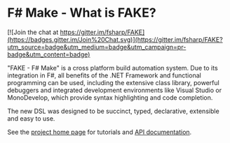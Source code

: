 # F# Make - What is FAKE?

[![Join the chat at https://gitter.im/fsharp/FAKE](https://badges.gitter.im/Join%20Chat.svg)](https://gitter.im/fsharp/FAKE?utm_source=badge&utm_medium=badge&utm_campaign=pr-badge&utm_content=badge)

"FAKE - F# Make" is a cross platform build automation system. Due to its integration 
in F#, all benefits of the .NET Framework and functional programming can be used, including 
the extensive class library, powerful debuggers and integrated development environments like 
Visual Studio or MonoDevelop, which provide syntax highlighting and code completion.

The new DSL was designed to be succinct, typed, declarative, extensible and easy to use.

See the [project home page](index.html) for tutorials and [API documentation](apidocs/v5/index.html).
